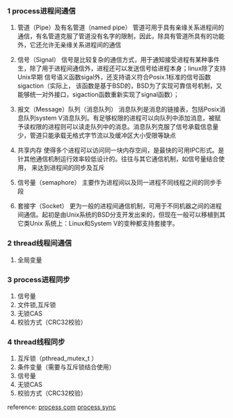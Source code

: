 ### 1 process进程间通信
1. 管道（Pipe）及有名管道（named pipe）
管道可用于具有亲缘关系进程间的通信，有名管道克服了管道没有名字的限制，因此，除具有管道所具有的功能外，它还允许无亲缘关系进程间的通信

2. 信号（Signal）
信号是比较复杂的通信方式，用于通知接受进程有某种事件生，除了用于进程间通信外，进程还可以发送信号给进程本身；linux除了支持Unix早期 信号语义函数sigal外，还支持语义符合Posix.1标准的信号函数sigaction（实际上， 该函数是基于BSD的，BSD为了实现可靠信号机制，又能够统一对外接口，sigaction函数重新实现了signal函数）；
3. 报文（Message）队列（消息队列）
消息队列是消息的链接表，包括Posix消息队列system V消息队列。有足够权限的进程可以向队列中添加消息，被赋予读权限的进程则可以读走队列中的消息。消息队列克服了信号承载信息量少，管道只能承载无格式字节流以及缓冲区大小受限等缺点
4. 共享内存
使得多个进程可以访问同一块内存空间，是最快的可用IPC形式。是针其他通信机制运行效率较低设计的。往往与其它通信机制，如信号量结合使用， 来达到进程间的同步及互斥
5. 信号量（semaphore）
主要作为进程间以及同一进程不同线程之间的同步手段
6. 套接字（Socket）
更为一般的进程间通信机制，可用于不同机器之间的进程间通信。起初是由Unix系统的BSD分支开发出来的，但现在一般可以移植到其它类Unix 系统上：Linux和System V的变种都支持套接字。



### 2 thread线程间通信
1. 全局变量

### 3 process进程同步
1. 信号量
2. 文件锁,互斥锁
3. 无锁CAS
4. 校验方式（CRC32校验）


### 4 thread线程同步
1. 互斥锁（pthread_mutex_t ）
2. 条件变量（需要与互斥锁结合使用）
3. 信号量
4. 无锁CAS
5. 校验方式（CRC32校验）

reference:
[process com](https://www.cnblogs.com/melons/p/5791796.html)
[process sync](https://blog.csdn.net/qq_35396127/article/details/78942245)
